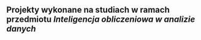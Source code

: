 ## **Projekty wykonane na studiach w ramach przedmiotu *Inteligencja obliczeniowa w analizie danych***
